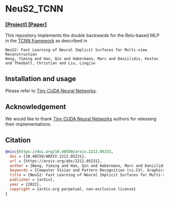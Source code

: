 # NeuS2_TCNN
### [[Project]](https://vcai.mpi-inf.mpg.de/projects/NeuS2/)[ [Paper]](https://arxiv.org/abs/2212.05231)


This repository implements the double backwards for the Relu-based MLP in the [TCNN framework](https://github.com/NVlabs/tiny-cuda-nn) as described in  

```
NeuS2: Fast Learning of Neural Implicit Surfaces for Multi-view Reconstruction
Wang, Yiming and Han, Qin and Habermann, Marc and Daniilidis, Kostas and Theobalt, Christian and Liu, Lingjie
```

## Installation and usage
Please refer to [Tiny CUDA Neural Networks](https://github.com/NVlabs/tiny-cuda-nn).

## Acknowledgement
We would like to thank [Tiny CUDA Neural Networks](https://github.com/NVlabs/tiny-cuda-nn) authors for releasing their implementations.

## Citation

```bibtex
@misc{https://doi.org/10.48550/arxiv.2212.05231,
  doi = {10.48550/ARXIV.2212.05231},
  url = {https://arxiv.org/abs/2212.05231},
  author = {Wang, Yiming and Han, Qin and Habermann, Marc and Daniilidis, Kostas and Theobalt, Christian and Liu, Lingjie},
  keywords = {Computer Vision and Pattern Recognition (cs.CV), Graphics (cs.GR), FOS: Computer and information sciences, FOS: Computer and information sciences},
  title = {NeuS2: Fast Learning of Neural Implicit Surfaces for Multi-view Reconstruction},
  publisher = {arXiv},
  year = {2022},
  copyright = {arXiv.org perpetual, non-exclusive license}
}
```